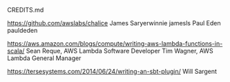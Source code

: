 CREDITS.md

https://github.com/awslabs/chalice
James Saryerwinnie jamesls
Paul Eden pauldeden

https://aws.amazon.com/blogs/compute/writing-aws-lambda-functions-in-scala/
Sean Reque, AWS Lambda Software Developer
Tim Wagner, AWS Lambda General Manager

https://tersesystems.com/2014/06/24/writing-an-sbt-plugin/
Will Sargent